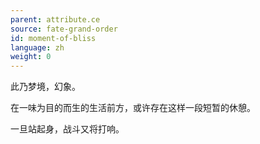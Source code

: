 ```yaml
---
parent: attribute.ce
source: fate-grand-order
id: moment-of-bliss
language: zh
weight: 0
---
```


此乃梦境，幻象。

在一味为目的而生的生活前方，或许存在这样一段短暂的休憩。

一旦站起身，战斗又将打响。
